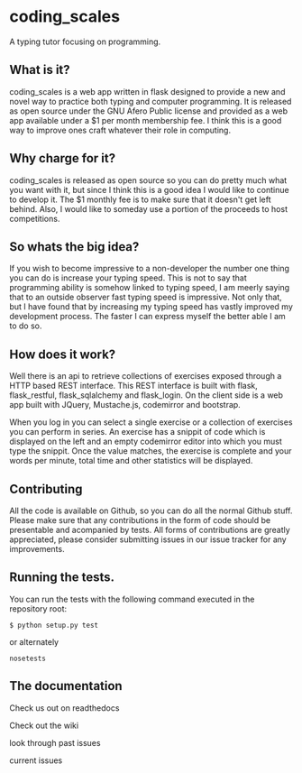 # coding_scales
A typing tutor focusing on programming. 

## What is it?

coding_scales is a web app written in flask designed to provide a new and novel way to practice both
typing and computer programming. It is released as open source under the GNU Afero Public license
and provided as a web app available under a $1 per month membership fee. I think this is a good way
to improve ones craft whatever their role in computing.

## Why charge for it?

coding_scales is released as open source so you can do pretty much what you want with it, but
since I think this is a good idea I would like to continue to develop it. The $1 monthly fee is
to make sure that it doesn't get left behind. Also, I would like to someday use a portion of the
proceeds to host competitions.

## So whats the big idea?

If you wish to become impressive to a non-developer the number one thing you can do is increase
your typing speed. This is not to say that programming ability is somehow linked to typing speed,
I am meerly saying that to an outside observer fast typing speed is impressive. Not only that, but
I have found that by increasing my typing speed has vastly improved my development process. The
faster I can express myself the better able I am to do so.

## How does it work?

Well there is an api to retrieve collections of exercises exposed through a HTTP based REST interface.
This REST interface is built with flask, flask\_restful, flask\_sqlalchemy and flask_login. On the client
side is a web app built with JQuery, Mustache.js, codemirror and bootstrap.

When you log in you can select a single exercise or a collection of exercises you can perform in series. An
exercise has a snippit of code which is displayed on the left and an empty codemirror editor into which
you must type the snippit. Once the value matches, the exercise is complete and your words per minute, total time
and other statistics will be displayed.

## Contributing

All the code is available on Github, so you can do all the normal Github stuff. Please make sure that any
contributions in the form of code should be presentable and acompanied by tests. All forms of contributions
are greatly appreciated, please consider submitting issues in our issue tracker for any improvements.

## Running the tests.

You can run the tests with the following command executed in the repository root:

```
$ python setup.py test
```

or alternately

```
nosetests
```

## The documentation

Check us out on readthedocs

Check out the wiki

look through past issues

current issues
